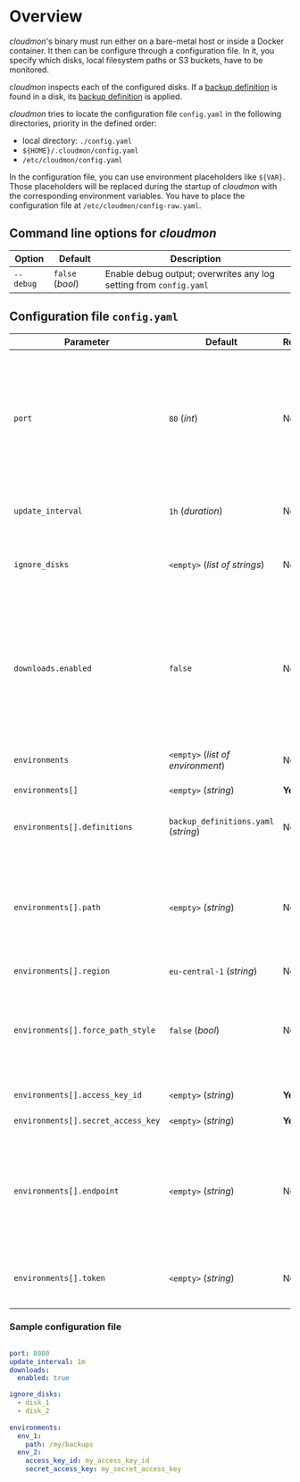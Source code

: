 # Overview
*cloudmon*'s binary must run either on a bare-metal host or inside a Docker container.
It then can be configure through a configuration file. 
In it, you specify which disks, local filesystem paths or S3 buckets, have to be monitored.

*cloudmon* inspects each of the configured disks. If a [backup definition](../20-backup-definition/10-overview.md) is found in a disk, its [backup definition](../20-backup-definition/10-overview.md) is applied.

*cloudmon* tries to locate the configuration file `config.yaml` in the following directories, priority in the defined order:

- local directory: `./config.yaml`
- `${HOME}/.cloudmon/config.yaml`
- `/etc/cloudmon/config.yaml`

In the configuration file, you can use environment placeholders like `${VAR}`. Those placeholders will be replaced during the startup of *cloudmon* with the corresponding environment variables. You have to place the configuration file at `/etc/cloudmon/config-raw.yaml`.

## Command line options for *cloudmon*

| Option | Default | Description |
| --- | --- | --- |
| `--debug` | `false` (*bool*) | Enable debug output; overwrites any log setting from `config.yaml` |

## Configuration file `config.yaml`

| Parameter | Default | Required | Description |
| --- | --- | --- | --- |
| `port` | `80` (*int*) | No | Default HTTP port to listen for requests. TLS is not supported at the moment. Consider using a proxy if you need encryption. |
| `update_interval` | `1h` (*duration*) | No |  Checks each disk in that duration interval. |
| `ignore_disks` | `<empty>` (*list of strings*) | No |  Each of the listed disks is ignored and won't be considered. | 
| `downloads.enabled` | `false` | No | If `true`, the latest artifact of a monitored backup disk can be downloaded. This is disabled by default for security reasons ([#1](https://github.com/dreitier/cloudmon/issues/1)).|
| `environments` | `<empty>` (*list of environment*) | No | Each `environment` to check. |
| `environments[]` | `<empty>` (*string*) | __Yes__ |  Name of environment. |
| `environments[].definitions` | `backup_definitions.yaml` (*string*) | No | YAML file containing the backup definitions. |
| `environments[].path` | `<empty>` (*string*) | No | Local path to check for. If you use the `path` parameter, other parameters specific for S3 are ignored. |
| `environments[].region` | `eu-central-1` (*string*) | No | AWS region |
| `environments[].force_path_style` | `false` (*bool*) | No | Use path-style for that S3 bucket. This is deprecated by AWS S3 and should be probably `false`. |
| `environments[].access_key_id` | `<empty>` (*string*) | __Yes__ | AWS Access Key |
| `environments[].secret_access_key` | `<empty>` (*string*) | __Yes__ | AWS Secret Access Key |
| `environments[].endpoint` | `<empty>` (*string*) | No | Custom AWS S3 endpoint. This must be used for Minio buckets or if you are using a local S3 instance. |
| `environments[].token` | `<empty>` (*string*) | No | AWS STS session token. You can leave that empty. |

### Sample configuration file

```yaml

port: 8080
update_interval: 1m
downloads:
  enabled: true

ignore_disks:
  - disk_1
  - disk_2
 
environments:
  env_1:
    path: /my/backups
  env_2:
    access_key_id: my_access_key_id
	secret_access_key: my_secret_access_key
    
```

